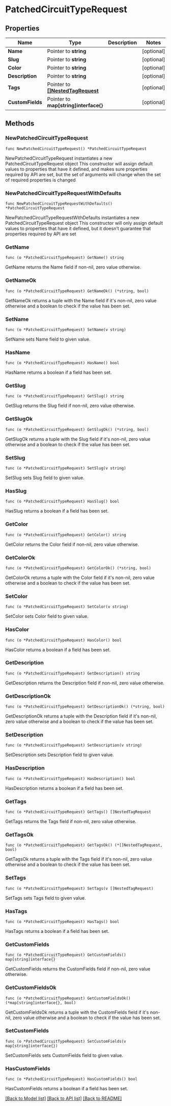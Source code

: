 # PatchedCircuitTypeRequest

## Properties

Name | Type | Description | Notes
------------ | ------------- | ------------- | -------------
**Name** | Pointer to **string** |  | [optional] 
**Slug** | Pointer to **string** |  | [optional] 
**Color** | Pointer to **string** |  | [optional] 
**Description** | Pointer to **string** |  | [optional] 
**Tags** | Pointer to [**[]NestedTagRequest**](NestedTagRequest.md) |  | [optional] 
**CustomFields** | Pointer to **map[string]interface{}** |  | [optional] 

## Methods

### NewPatchedCircuitTypeRequest

`func NewPatchedCircuitTypeRequest() *PatchedCircuitTypeRequest`

NewPatchedCircuitTypeRequest instantiates a new PatchedCircuitTypeRequest object
This constructor will assign default values to properties that have it defined,
and makes sure properties required by API are set, but the set of arguments
will change when the set of required properties is changed

### NewPatchedCircuitTypeRequestWithDefaults

`func NewPatchedCircuitTypeRequestWithDefaults() *PatchedCircuitTypeRequest`

NewPatchedCircuitTypeRequestWithDefaults instantiates a new PatchedCircuitTypeRequest object
This constructor will only assign default values to properties that have it defined,
but it doesn't guarantee that properties required by API are set

### GetName

`func (o *PatchedCircuitTypeRequest) GetName() string`

GetName returns the Name field if non-nil, zero value otherwise.

### GetNameOk

`func (o *PatchedCircuitTypeRequest) GetNameOk() (*string, bool)`

GetNameOk returns a tuple with the Name field if it's non-nil, zero value otherwise
and a boolean to check if the value has been set.

### SetName

`func (o *PatchedCircuitTypeRequest) SetName(v string)`

SetName sets Name field to given value.

### HasName

`func (o *PatchedCircuitTypeRequest) HasName() bool`

HasName returns a boolean if a field has been set.

### GetSlug

`func (o *PatchedCircuitTypeRequest) GetSlug() string`

GetSlug returns the Slug field if non-nil, zero value otherwise.

### GetSlugOk

`func (o *PatchedCircuitTypeRequest) GetSlugOk() (*string, bool)`

GetSlugOk returns a tuple with the Slug field if it's non-nil, zero value otherwise
and a boolean to check if the value has been set.

### SetSlug

`func (o *PatchedCircuitTypeRequest) SetSlug(v string)`

SetSlug sets Slug field to given value.

### HasSlug

`func (o *PatchedCircuitTypeRequest) HasSlug() bool`

HasSlug returns a boolean if a field has been set.

### GetColor

`func (o *PatchedCircuitTypeRequest) GetColor() string`

GetColor returns the Color field if non-nil, zero value otherwise.

### GetColorOk

`func (o *PatchedCircuitTypeRequest) GetColorOk() (*string, bool)`

GetColorOk returns a tuple with the Color field if it's non-nil, zero value otherwise
and a boolean to check if the value has been set.

### SetColor

`func (o *PatchedCircuitTypeRequest) SetColor(v string)`

SetColor sets Color field to given value.

### HasColor

`func (o *PatchedCircuitTypeRequest) HasColor() bool`

HasColor returns a boolean if a field has been set.

### GetDescription

`func (o *PatchedCircuitTypeRequest) GetDescription() string`

GetDescription returns the Description field if non-nil, zero value otherwise.

### GetDescriptionOk

`func (o *PatchedCircuitTypeRequest) GetDescriptionOk() (*string, bool)`

GetDescriptionOk returns a tuple with the Description field if it's non-nil, zero value otherwise
and a boolean to check if the value has been set.

### SetDescription

`func (o *PatchedCircuitTypeRequest) SetDescription(v string)`

SetDescription sets Description field to given value.

### HasDescription

`func (o *PatchedCircuitTypeRequest) HasDescription() bool`

HasDescription returns a boolean if a field has been set.

### GetTags

`func (o *PatchedCircuitTypeRequest) GetTags() []NestedTagRequest`

GetTags returns the Tags field if non-nil, zero value otherwise.

### GetTagsOk

`func (o *PatchedCircuitTypeRequest) GetTagsOk() (*[]NestedTagRequest, bool)`

GetTagsOk returns a tuple with the Tags field if it's non-nil, zero value otherwise
and a boolean to check if the value has been set.

### SetTags

`func (o *PatchedCircuitTypeRequest) SetTags(v []NestedTagRequest)`

SetTags sets Tags field to given value.

### HasTags

`func (o *PatchedCircuitTypeRequest) HasTags() bool`

HasTags returns a boolean if a field has been set.

### GetCustomFields

`func (o *PatchedCircuitTypeRequest) GetCustomFields() map[string]interface{}`

GetCustomFields returns the CustomFields field if non-nil, zero value otherwise.

### GetCustomFieldsOk

`func (o *PatchedCircuitTypeRequest) GetCustomFieldsOk() (*map[string]interface{}, bool)`

GetCustomFieldsOk returns a tuple with the CustomFields field if it's non-nil, zero value otherwise
and a boolean to check if the value has been set.

### SetCustomFields

`func (o *PatchedCircuitTypeRequest) SetCustomFields(v map[string]interface{})`

SetCustomFields sets CustomFields field to given value.

### HasCustomFields

`func (o *PatchedCircuitTypeRequest) HasCustomFields() bool`

HasCustomFields returns a boolean if a field has been set.


[[Back to Model list]](../README.md#documentation-for-models) [[Back to API list]](../README.md#documentation-for-api-endpoints) [[Back to README]](../README.md)


